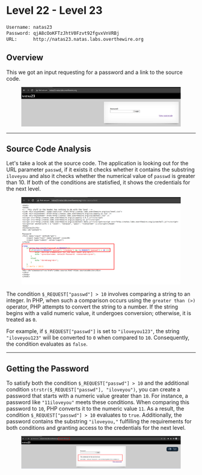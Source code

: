 # Level 22 - Level 23

```
Username: natas23
Password: qjA8cOoKFTzJhtV0Fzvt92fgvxVnVRBj
URL:      http://natas23.natas.labs.overthewire.org
```

## Overview

This we got an input requesting for a password and a link to the source code.

<figure><img src="../.gitbook/assets/image (11).png" alt=""><figcaption></figcaption></figure>

***

## Source Code Analysis

Let's take a look at the source code. The application is looking out for the URL parameter `passwd`, if it exists it checks whether it contains the substring `iloveyou` and also it checks whether the numerical value of `passwd` is greater than 10. If both of the conditions are statisfied, it shows the credentials for the next level.

<figure><img src="../.gitbook/assets/image (10).png" alt=""><figcaption></figcaption></figure>

The condition `$_REQUEST["passwd"] > 10` involves comparing a string to an integer. In PHP, when such a comparison occurs using the `greater than (>)` operator, PHP attempts to convert the string to a number. If the string begins with a valid numeric value, it undergoes conversion; otherwise, it is treated as `0`.

For example, if `$_REQUEST["passwd"]` is set to `"iloveyou123"`, the string `"iloveyou123"` will be converted to `0` when compared to `10`. Consequently, the condition evaluates as `false`.

***

## Getting the Password

To satisfy both the condition `$_REQUEST["passwd"] > 10` and the additional condition `strstr($_REQUEST["passwd"], "iloveyou")`, you can create a password that starts with a numeric value greater than `10`. For instance, a password like `"11iloveyou"` meets these conditions. When comparing this password to `10`, PHP converts it to the numeric value `11`. As a result, the condition `$_REQUEST["passwd"] > 10` evaluates to `true`. Additionally, the password contains the substring `"iloveyou,"` fulfilling the requirements for both conditions and granting access to the credentials for the next level.

<figure><img src="../.gitbook/assets/image (9).png" alt=""><figcaption></figcaption></figure>
